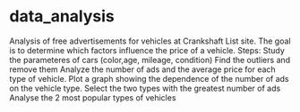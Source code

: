 # data_analysis
Analysis of free advertisements for vehicles at Crankshaft List site. The goal is to  determine which factors influence the price of a vehicle.
Steps:
Study the parameteres of cars (color,age, mileage, condition)
Find the outliers and remove them
Analyze the number of ads and the average price for each type of vehicle. 
Plot a graph showing the dependence of the number of ads on the vehicle type. Select the two types with the greatest number of ads
Analyse the 2 most popular types of vehicles
